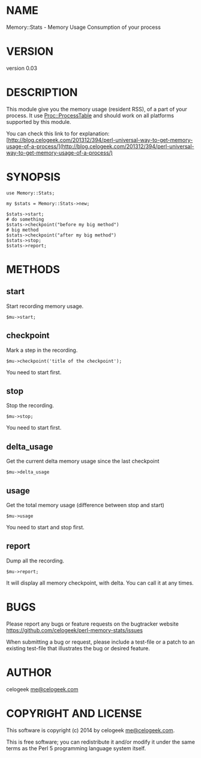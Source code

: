 # NAME

Memory::Stats - Memory Usage Consumption of your process

# VERSION

version 0.03

# DESCRIPTION

This module give you the memory usage (resident RSS), of a part of your process. It use [Proc::ProcessTable](https://metacpan.org/pod/Proc::ProcessTable) and should work on all platforms supported by this module.

You can check this link to for explanation: [http://blog.celogeek.com/201312/394/perl-universal-way-to-get-memory-usage-of-a-process/](http://blog.celogeek.com/201312/394/perl-universal-way-to-get-memory-usage-of-a-process/)

# SYNOPSIS

    use Memory::Stats;

    my $stats = Memory::Stats->new;

    $stats->start;
    # do something
    $stats->checkpoint("before my big method")
    # big method
    $stats->checkpoint("after my big method")
    $stats->stop;
    $stats->report;

# METHODS

## start

Start recording memory usage.

    $mu->start;

## checkpoint

Mark a step in the recording.

    $mu->checkpoint('title of the checkpoint');

You need to start first.

## stop

Stop the recording.

    $mu->stop;

You need to start first.

## delta\_usage

Get the current delta memory usage since the last checkpoint

    $mu->delta_usage

## usage

Get the total memory usage (difference between stop and start)

    $mu->usage

You need to start and stop first.

## report

Dump all the recording.

    $mu->report;

It will display all memory checkpoint, with delta. You can call it at any times.

# BUGS

Please report any bugs or feature requests on the bugtracker website
https://github.com/celogeek/perl-memory-stats/issues

When submitting a bug or request, please include a test-file or a
patch to an existing test-file that illustrates the bug or desired
feature.

# AUTHOR

celogeek <me@celogeek.com>

# COPYRIGHT AND LICENSE

This software is copyright (c) 2014 by celogeek <me@celogeek.com>.

This is free software; you can redistribute it and/or modify it under
the same terms as the Perl 5 programming language system itself.
